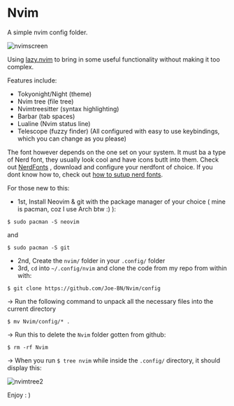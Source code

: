 # Nvim
A simple nvim config folder.

![nvimscreen](https://github.com/Joe-BN/Nvim/assets/128038111/597f8228-4669-4736-9860-76d00c19e296)

Using [lazy.nvim](https://github.com/folke/lazy.nvim) to bring in some useful functionality without making it too complex.

Features include:
+ Tokyonight/Night (theme)
+ Nvim tree (file tree)
+ Nvimtreesitter (syntax highlighting)
+ Barbar (tab spaces)
+ Lualine (Nvim status line)
+ Telescope (fuzzy finder)
(All configured with easy to use keybindings, which you can change as you please)

The font however depends on the one set on your system. 
It must ba a type of Nerd font, they usually look cool and have icons butlt into them.
Check out [NerdFonts](https://www.nerdfonts.com/) , download and configure your nerdfont of choice.
If you dont know how to, check out [how to sutup nerd fonts](https://youtu.be/LJ7CEhnS0OM).


For those new to this:

+ 1st, Install Neovim & git with the package manager of your choice ( mine is pacman, coz I use Arch btw :) ):

```
$ sudo pacman -S neovim
```

and

```
$ sudo pacman -S git
```

+ 2nd, Create the ```nvim/``` folder in your ```.config/``` folder
+ 3rd, ``` cd ``` into ``` ~/.config/nvim ``` and clone the code from my repo from within with:
```
$ git clone https://github.com/Joe-BN/Nvim/config
```

-> Run the following command to unpack all the necessary files into the current directory

```
$ mv Nvim/config/* .
```

-> Run this to delete the ``` Nvim ``` folder gotten from github:
``` 
$ rm -rf Nvim
```

-> When you run ```$ tree nvim``` while inside the ```.config/``` directory, it should display this:

![nvimtree2](https://github.com/Joe-BN/Nvim/assets/128038111/17d26f0c-f854-4e02-a25a-3d9ed3517b32)

Enjoy     : )
